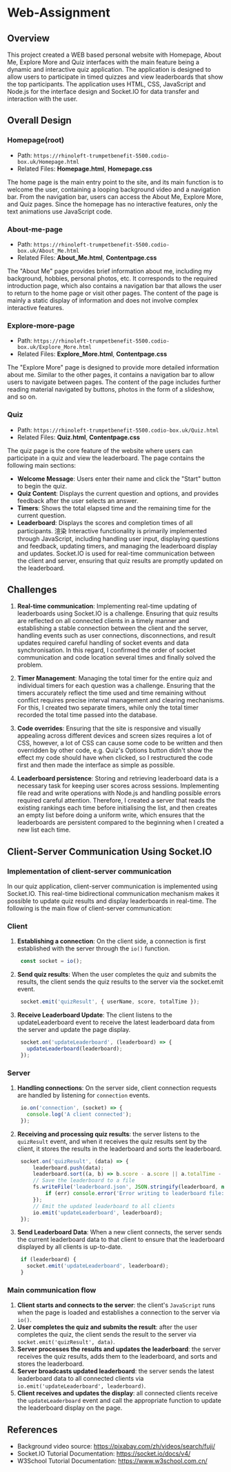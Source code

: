 # Web-Assignment

## Overview
This project created a WEB based personal website with Homepage, About Me, Explore More and Quiz interfaces with the main feature being a dynamic and interactive quiz application. The application is designed to allow users to participate in timed quizzes and view leaderboards that show the top participants. The application uses HTML, CSS, JavaScript and Node.js for the interface design and Socket.IO for data transfer and interaction with the user.

## Overall Design

### Homepage(root)
* Path: `https://rhinoleft-trumpetbenefit-5500.codio-box.uk/Homepage.html`
* Related Files: **Homepage.html**, **Homepage.css**

The home page is the main entry point to the site, and its main function is to welcome the user, containing a looping background video and a navigation bar. From the navigation bar, users can access the About Me, Explore More, and Quiz pages. Since the homepage has no interactive features, only the text animations use JavaScript code.

### About-me-page
* Path: `https://rhinoleft-trumpetbenefit-5500.codio-box.uk/About_Me.html`
* Related Files: **About_Me.html**, **Contentpage.css**

The "About Me" page provides brief information about me, including my background, hobbies, personal photos, etc. It corresponds to the required introduction page, which also contains a navigation bar that allows the user to return to the home page or visit other pages. The content of the page is mainly a static display of information and does not involve complex interactive features.

### Explore-more-page
* Path: `https://rhinoleft-trumpetbenefit-5500.codio-box.uk/Explore_More.html`
* Related Files: **Explore_More.html**, **Contentpage.css**

The "Explore More" page is designed to provide more detailed information about me. Similar to the other pages, it contains a navigation bar to allow users to navigate between pages. The content of the page includes further reading material navigated by buttons, photos in the form of a slideshow, and so on.

### Quiz
* Path: `https://rhinoleft-trumpetbenefit-5500.codio-box.uk/Quiz.html`
* Related Files: **Quiz.html**, **Contentpage.css**

The quiz page is the core feature of the website where users can participate in a quiz and view the leaderboard. The page contains the following main sections:

- **Welcome Message**: Users enter their name and click the "Start" button to begin the quiz.
- **Quiz Content**: Displays the current question and options, and provides feedback after the user selects an answer.
- **Timers**: Shows the total elapsed time and the remaining time for the current question.
- **Leaderboard**: Displays the scores and completion times of all participants.
渲染
Interactive functionality is primarily implemented through JavaScript, including handling user input, displaying questions and feedback, updating timers, and managing the leaderboard display and updates. Socket.IO is used for real-time communication between the client and server, ensuring that quiz results are promptly updated on the leaderboard.

## Challenges
1. **Real-time communication**: Implementing real-time updating of leaderboards using Socket.IO is a challenge. Ensuring that quiz results are reflected on all connected clients in a timely manner and establishing a stable connection between the client and the server, handling events such as user connections, disconnections, and result updates required careful handling of socket events and data synchronisation. In this regard, I confirmed the order of socket communication and code location several times and finally solved the problem.

2. **Timer Management**: Managing the total timer for the entire quiz and individual timers for each question was a challenge. Ensuring that the timers accurately reflect the time used and time remaining without conflict requires precise interval management and clearing mechanisms. For this, I created two separate timers, while only the total timer recorded the total time passed into the database.

3. **Code overrides**: Ensuring that the site is responsive and visually appealing across different devices and screen sizes requires a lot of CSS, however, a lot of CSS can cause some code to be written and then overridden by other code, e.g. Quiz's Options button didn't show the effect my code should have when clicked, so I restructured the code first and then made the interface as simple as possible.

4. **Leaderboard persistence**: Storing and retrieving leaderboard data is a necessary task for keeping user scores across sessions. Implementing file read and write operations with Node.js and handling possible errors required careful attention. Therefore, I created a server that reads the existing rankings each time before initialising the list, and then creates an empty list before doing a uniform write, which ensures that the leaderboards are persistent compared to the beginning when I created a new list each time.

## Client-Server Communication Using Socket.IO

### Implementation of client-server communication

In our quiz application, client-server communication is implemented using Socket.IO. This real-time bidirectional communication mechanism makes it possible to update quiz results and display leaderboards in real-time. The following is the main flow of client-server communication:

### Client

1. **Establishing a connection**: On the client side, a connection is first established with the server through the `io()` function.
   ```javascript
    const socket = io();
   ```

2. **Send quiz results**: When the user completes the quiz and submits the results, the client sends the quiz results to the server via the socket.emit event.
   ```javascript
    socket.emit('quizResult', { userName, score, totalTime });
   ```

3. **Receive Leaderboard Update**: The client listens to the updateLeaderboard event to receive the latest leaderboard data from the server and update the page display.
   ```javascript
    socket.on('updateLeaderboard', (leaderboard) => {
      updateLeaderboard(leaderboard);
    });
   ```

### Server

1. **Handling connections**: On the server side, client connection requests are handled by listening for `connection` events.
   ```javascript
    io.on('connection', (socket) => {
      console.log('A client connected');
    });
   ```
2. **Receiving and processing quiz results**: the server listens to the `quizResult` event, and when it receives the quiz results sent by the client, it stores the results in the leaderboard and sorts the leaderboard.
   ```javascript
    socket.on('quizResult', (data) => {
        leaderboard.push(data);
        leaderboard.sort((a, b) => b.score - a.score || a.totalTime - b.totalTime);
        // Save the leaderboard to a file
        fs.writeFile('leaderboard.json', JSON.stringify(leaderboard, null, 2), (err) => {
            if (err) console.error('Error writing to leaderboard file:', err);
        });
        // Emit the updated leaderboard to all clients
        io.emit('updateLeaderboard', leaderboard);
    });
   ```
3. **Send Leaderboard Data**: When a new client connects, the server sends the current leaderboard data to that client to ensure that the leaderboard displayed by all clients is up-to-date.
   ```javascript
    if (leaderboard) {
      socket.emit('updateLeaderboard', leaderboard);
    }
   ```

### Main communication flow
1. **Client starts and connects to the server**: the client's `JavaScript` runs when the page is loaded and establishes a connection to the server via `io()`.
2. **User completes the quiz and submits the result**: after the user completes the quiz, the client sends the result to the server via `socket.emit('quizResult', data)`.
3. **Server processes the results and updates the leaderboard**: the server receives the quiz results, adds them to the leaderboard, and sorts and stores the leaderboard.
4. **Server broadcasts updated leaderboard**: the server sends the latest leaderboard data to all connected clients via `io.emit('updateLeaderboard', leaderboard)`.
5. **Client receives and updates the display**: all connected clients receive the `updateLeaderboard` event and call the appropriate function to update the leaderboard display on the page.

## References
* Background video source: https://pixabay.com/zh/videos/search/fuji/
* Socket.IO Tutorial Documentation: https://socket.io/docs/v4/
* W3School Tutorial Documentation: https://www.w3school.com.cn/

